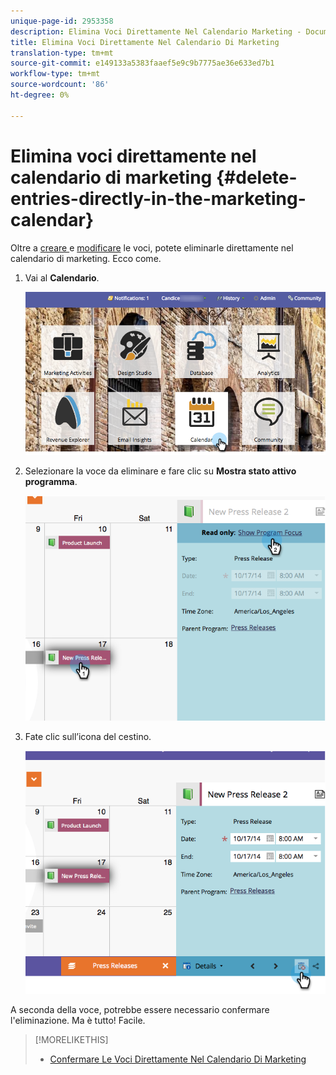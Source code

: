 ```yaml
---
unique-page-id: 2953358
description: Elimina Voci Direttamente Nel Calendario Marketing - Documenti Marketo - Documentazione Prodotto
title: Elimina Voci Direttamente Nel Calendario Di Marketing
translation-type: tm+mt
source-git-commit: e149133a5383faaef5e9c9b7775ae36e633ed7b1
workflow-type: tm+mt
source-wordcount: '86'
ht-degree: 0%

---
```



# Elimina voci direttamente nel calendario di marketing {#delete-entries-directly-in-the-marketing-calendar}

Oltre a [creare ](create-entries-directly-in-the-marketing-calendar.md) e [modificare](edit-entries-directly-in-the-marketing-calendar.md) le voci, potete eliminarle direttamente nel calendario di marketing. Ecco come.

1. Vai al **Calendario**.

   ![](assets/2017-05-10-15-30-47-4.png)

1. Selezionare la voce da eliminare e fare clic su **Mostra stato attivo programma**.

   ![](assets/image2014-10-20-13-3a20-3a33.png)

1. Fate clic sull’icona del cestino.

   ![](assets/image2014-10-20-13-3a20-3a42.png)

A seconda della voce, potrebbe essere necessario confermare l&#39;eliminazione. Ma è tutto! Facile.

>[!MORELIKETHIS]
>
>* [Confermare Le Voci Direttamente Nel Calendario Di Marketing](confirm-entries-directly-in-the-marketing-calendar.md)

>



